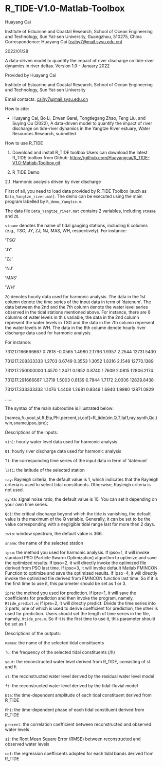 # R_TIDE-V1.0-Matlab-Toolbox

Huayang Cai

Institute of Estuarine and Coastal Research, School of Ocean Engineering and Technology, Sun Yat-sen University, Guangzhou, 510275, China
Correspondence: Huayang Cai (caihy7@mail.sysu.edu.cn)

2022/01/28


A data-driven model to quantify the impact of river discharge on tide-river dynamics in river deltas.
Version 1.0 - January 2022

Provided by Huayang Cai

Institute of Estuarine and Coastal Research, School of Ocean Engineering and Technology, Sun Yat-sen University

Email contacts: caihy7@mail.sysu.edu.cn

How to cite:

- Huayang Cai, Bo Li, Erwan Garel, Tongtiegang Zhao, Feng Liu, and Suying Ou (2022), A data-driven model to quantify the impact of river discharge on tide-river dynamics in the Yangtze River estuary, Water Resources Research, submitted

How to use R_TIDE

1.	Download and install R_TIDE toolbox
Users can download the latest R_TIDE toolbox from Github:
https://github.com/Huayangcai/R_TIDE-V1.0-Matlab-Toolbox.git

2.	R_TIDE Demo

2.1.	Harmonic analysis driven by river discharge

First of all, you need to load data provided by R_TIDE Toolbox (such as `Data_Yangtze_river.mat`). The demo can be executed using the main program labelled by `R_demo_Yangtze.m`.

The data file `Data_Yangtze_river.mat` contains 2 variables, including `stname` and `ZQ`. 

`stname` denotes the name of tidal gauging stations, including 6 columns (e.g., TSG, JY, ZJ, NJ, MAS, WH, respectively). 
For instance:

'TSG'

'JY'

'ZJ'

'NJ'

'MAS'

'WH'

`ZQ` denotes hourly data used for harmonic analysis. The data in the 1st column denote the time series of the input data in term of ‘datenum’. The data between the 2nd and the 7th column denote the water level series observed in the tidal stations mentioned above. For instance, there are 6 columns of water levels in this variable, the data in the 2nd column represent the water levels in TSG and the data in the 7th column represent the water levels in WH. The data in the 8th column denote hourly river discharge data used for harmonic analysis.

For instance:

731217.166666667	0.7818	-0.0565	1.4980	2.1796	1.9357	2.2544	12731.5430

731217.208333333	1.2703	0.6749	0.3553	1.3052	1.8316	2.1548	12770.1389

731217.250000000	1.4570	1.2471	0.1852	0.8740	1.7609	2.0815	12806.2174

731217.291666667	1.3719	1.5003	0.6139	0.7844	1.7172	2.0306	12839.8438

731217.333333333	1.1476	1.4408	1.2681	0.9349	1.6940	1.9980	12871.0829

……




The syntax of the main subroutine is illustrated below:

[nameu,fu,yout,st,ft,Eta,Phi,percent,si,cof]=R_tide(xin,Q,T,lat1,ray,synth,Qc,twin,sname,ipso,ipre);

Descriptions of the inputs:

`xin1`: hourly water level data used for harmonic analysis

`Q1`: hourly river discharge data used for harmonic analysis

`T1`: the corresponding time series of the input data in term of ‘datenum’

`lat1`: the latitude of the selected station

`ray`: Rayleigh criteria, the default value is 1, which indicates that the Rayleigh criteria is used to select tidal constituents. Otherwise, Rayleigh criteria is not used.

`synth`: signal noise ratio, the default value is 10. You can set it depending on your own time series.

`Qc1`: the critical discharge beyond which the tide is vanishing, the default value is the maximum of the Q variable. Generally, it can be set to be the value corresponding with a negligible tidal range last for more than 2 days.

`twin`: window spectrum, the default value is 366.

`sname`: the name of the selected station

`ipso`: the method you used for harmonic analysis. If ipso=1, it will invoke standard PSO (Particle Swarm Optimization) algorithm to optimize and save the optimized results. If ipso=2, it will directly invoke the optimized file derived from PSO last time. If ipso=3, it will invoke default Matlab FMINCON Function to optimize and save the optimized results. If ipso=4, it will directly invoke the optimized file derived from FMINCON function last time. So if it is the first time to use it, this parameter should be set as 1 or 3.

`ipre`: the method you used for prediction. If ipre=1, it will save the coefficients for prediction and then invoke the program, namely, `Rtide_predict.m`; If ipre=2, it will directly predict. Divide the time series into 2 parts, one of which is used to derive coefficient for prediction, the other is used for prediction. Users should set the length of time series in the file, namely, `Rtide_pre.m`. So if it is the first time to use it, this parameter should be set as 1.

Descriptions of the outputs:

`nameu`: the name of the selected tidal constituents

`fu`: the frequency of the selected tidal constituents (/h)

`yout`: the reconstructed water level derived from R_TIDE, consisting of st and ft

`st`: the reconstructed water level derived by the residual water level model

`ft`: the reconstructed water level derived by the tidal-fluvial model

`Eta`: the time-dependent amplitude of each tidal constituent derived from R_TIDE

`Phi`: the time-dependent phase of each tidal constituent derived from R_TIDE

`precent`: the correlation coefficient between reconstructed and observed water levels

`si`: the Root Mean Square Error (RMSE) between reconstructed and observed water levels

`cof`: the regression coeffiicents adopted for each tidal bands derived from R_TIDE

